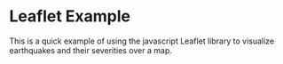 # Leaflet Example

This is a quick example of using the javascript Leaflet library to visualize earthquakes and their severities over a map.
